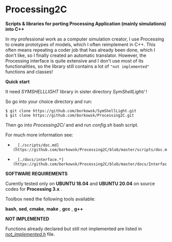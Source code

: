 # Processing2C

**Scripts &amp; libraries for porting Processing Application (mainly simulations) into C++**

In my professional work as a computer simulation creator, I use Processing to create prototypes of models, which I often reimplement in C++. This often means repeating a coder job that has already been done, which I don't like, so I finally created an automatic translator.
However, the Processing interface is quite extensive and I don't use most of its functionalities, so the library still contains a lot of `"not implemented"` functions and classes!

**Quick start**

It need *SYMSHELLLIGHT* library in sister directory _SymShellLight/_ !

So go into your choice directory and run:

```console
$ git clone https://github.com/borkowsk/SymShellLight.git
$ git clone https://github.com/borkowsk/Processing2C.git
```

Then go into _Processing2C/_ and and run _config.sh_ bash script.

For much more information see: 
*      _[./scripts/doc.md](https://github.com/borkowsk/Processing2C/blob/master/scripts/doc.md)_
*      _[./docs/interface.*](https://github.com/borkowsk/Processing2C/blob/master/docs/Interface.html)_ 

**SOFTWARE REQUIREMENTS**

Curently tested only on __UBUNTU 18.04__ and __UBUNTU 20.04__ on source codes for __Processing 3.x__ .

Toolbox need the following tools available: 

**bash**, **sed**, **cmake**, **make** , **gcc** , **g++**


**NOT IMPLEMENTED**

Functions already declared but still not implemented are listed in _[not_implemented.h](https://github.com/borkowsk/Processing2C/blob/master/not_implemented.h)_ file. 


